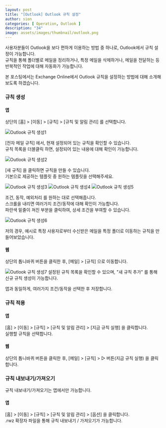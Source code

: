 ```yaml
---
layout: post
title: "[Outlook] Outlook 규칙 설정"
author: sion
categories: [ Operation, Outlook ]
description: "34"
image: assets/images/thumbnail/outlook.png
---
```


사용자분들이 Outlook을 보다 편하게 이용하는 방법 중 하나로, Outlook에서 규칙 설정이 가능합니다.  
규칙을 통해 폴더별로 메일을 정리하거나, 특정 메일을 삭제하거나, 메일을 전달하는 등 반복적인 작업에 대해 자동화가 가능합니다.  

본 포스팅에서는 Exchange Online에서 Outlook 규칙을 설정하는 방법에 대해 소개해보도록 하겠습니다.  


### 규칙 생성

#### 앱

상단의 [홈] > [이동] > [규칙] > [규칙 및 알림 관리] 를 선택합니다.  

<img src="{{site.baseurl}}/assets/images/34/1.PNG" title="Outlook 규칙 생성1">

[전자 메일 규칙] 에서, 현재 설정되어 있는 규칙을 확인할 수 있습니다.  
규칙 목록을 더블클릭 하면, 설정되어 있는 내용에 대해 확인이 가능합니다.  

<img src="{{site.baseurl}}/assets/images/34/2.PNG" title="Outlook 규칙 생성2">

[새 규칙] 을 클릭하면 규칙을 만들 수 있습니다.  
기본으로 제공하는 템플릿 중 원하는 템플릿을 선택해주세요.   

<img src="{{site.baseurl}}/assets/images/34/3.PNG" title="Outlook 규칙 생성3">
<img src="{{site.baseurl}}/assets/images/34/4.PNG" title="Outlook 규칙 생성4">
<img src="{{site.baseurl}}/assets/images/34/5.PNG" title="Outlook 규칙 생성5">

조건, 동작, 예외처리 를 원하는 대로 선택해줍니다.  
스크롤을 내리면 여러가지 조건/동작에 대해 확인이 가능합니다.  
파란색 밑줄이 쳐진 부분을 클릭하여, 상세 조건을 부여할 수 있습니다.  

<img src="{{site.baseurl}}/assets/images/34/6.PNG" title="Outlook 규칙 생성6">

저의 경우, 예시로 특정 사용자로부터 수신받은 메일을 특정 폴더로 이동하는 규칙을 만들어보았습니다.  

#### 웹

상단의 톱니바퀴 버튼을 클릭한 후, [메일] > [규칙] 으로 이동합니다.  

<img src="{{site.baseurl}}/assets/images/34/7.PNG" title="Outlook 규칙 생성7">
설정된 규칙 목록을 확인할 수 있으며, "새 규칙 추가" 를 통해 신규 규칙 생성이 가능합니다.  

앱과 동일하게, 여러가지 조건/동작을 선택한 후 저장합니다.  


### 규칙 적용

#### 앱

[홈] > [이동] > [규칙] > [규칙 및 알림 관리] > [지금 규칙 실행] 을 클릭합니다.  
실행할 규칙을 선택합니다.  

#### 웹

상단의 톱니바퀴 버튼을 클릭한 후, [메일] > [규칙] > ▷ 버튼(지금 규칙 실행) 을 클릭합니다.  


### 규칙 내보내기/가져오기

규칙 내보내기/가져오기는 앱에서만 가능합니다.  

#### 앱

[홈] > [이동] > [규칙] > [규칙 및 알림 관리] > [옵션] 을 클릭합니다.  
.rwz 확장자 파일을 통해 규칙 내보내기 / 가져오기가 가능합니다.  


